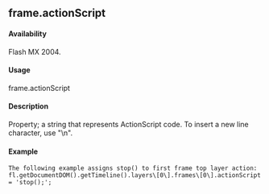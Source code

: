 ## frame.actionScript

#### Availability

Flash MX 2004.

#### Usage

frame.actionScript

#### Description

Property; a string that represents ActionScript code. To insert a new line character, use "\\n".

#### Example

```
The following example assigns stop() to first frame top layer action:
fl.getDocumentDOM().getTimeline().layers\[0\].frames\[0\].actionScript = 'stop();';

```